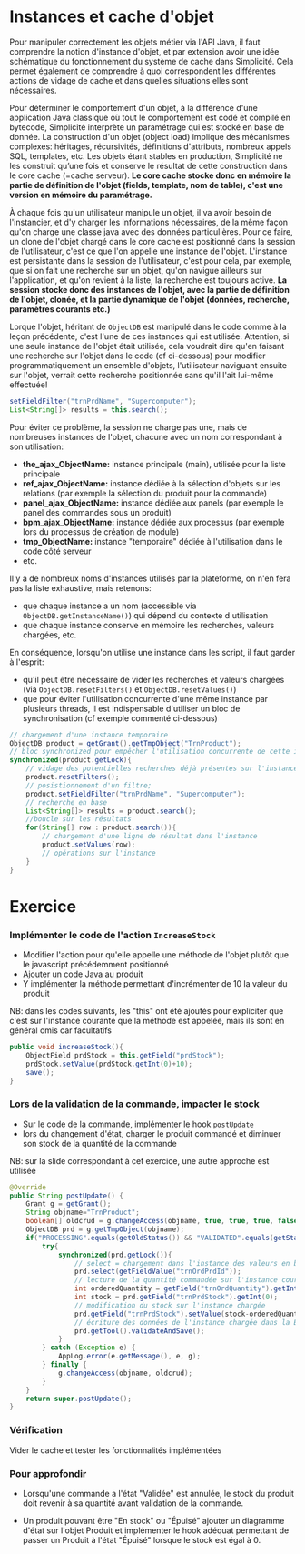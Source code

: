 Instances et cache d'objet
====================

Pour manipuler correctement les objets métier via l'API Java, il faut comprendre la notion d'instance d'objet, et par extension avoir une idée schématique du fonctionnement du système de cache dans Simplicité. Cela permet également de comprendre à quoi correspondent les différentes actions de vidage de cache et dans quelles situations elles sont nécessaires.

Pour déterminer le comportement d'un objet, à la différence d'une application Java classique où tout le comportement est codé et compilé en bytecode, Simplicité interprète un paramétrage qui est stocké en base de donnée. La construction d'un objet (object load) implique des mécanismes complexes: héritages, récursivités, définitions d'attributs, nombreux appels SQL, templates, etc. Les objets étant stables en production, Simplicité ne les construit qu’une fois et conserve le résultat de cette construction dans le core cache (=cache serveur). **Le core cache stocke donc en mémoire la partie de définition de l'objet (fields, template, nom de table), c'est une version en mémoire du paramétrage.**

À chaque fois qu'un utilisateur manipule un objet, il va avoir besoin de l'instancier, et d'y charger les informations nécessaires, de la même façon qu'on charge une classe java avec des données particulières. Pour ce faire, un clone de l'objet chargé dans le core cache est positionné dans la session de l'utilisateur, c'est ce que l'on appelle une instance de l'objet. L'instance est persistante dans la session de l'utilisateur, c'est pour cela, par exemple, que si on fait une recherche sur un objet, qu'on navigue ailleurs sur l'application, et qu'on revient à la liste, la recherche est toujours active. **La session stocke donc des instances de l'objet, avec la partie de définition de l'objet, clonée, et la partie dynamique de l'objet (données, recherche, paramètres courants etc.)**

Lorque l'objet, héritant de `ObjectDB` est manipulé dans le code comme à la leçon précédente, c'est l'une de ces instances qui est utilisée. Attention, si une seule instance de l'objet était utilisée, cela voudrait dire qu'en faisant une recherche sur l'objet dans le code (cf ci-dessous) pour modifier programmatiquement un ensemble d'objets, l'utilisateur naviguant ensuite sur l'objet, verrait cette recherche positionnée sans qu'il l'ait lui-même effectuée!

```java
setFieldFilter("trnPrdName", "Supercomputer");
List<String[]> results = this.search();
```

Pour éviter ce problème, la session ne charge pas une, mais de nombreuses instances de l'objet, chacune avec un nom correspondant à son utilisation:
- **the_ajax_ObjectName:** instance principale (main), utilisée pour la liste principale
- **ref_ajax_ObjectName:** instance dédiée à la sélection d'objets sur les relations (par exemple la sélection du produit pour la commande)
- **panel_ajax_ObjectName:** instance dédiée aux panels (par exemple le panel des commandes sous un produit)
- **bpm_ajax_ObjectName:** instance dédiée aux processus (par exemple lors du processus de création de module)
- **tmp_ObjectName:** instance "temporaire" dédiée à l'utilisation dans le code côté serveur
- etc.

Il y a de nombreux noms d'instances utilisés par la plateforme, on n'en fera pas la liste exhaustive, mais retenons:
- que chaque instance a un nom (accessible via `ObjectDB.getInstanceName()`) qui dépend du contexte d'utilisation
- que chaque instance conserve en mémoire les recherches, valeurs chargées, etc.

En conséquence, lorsqu'on utilise une instance dans les script, il faut garder à l'esprit:
- qu'il peut être nécessaire de vider les recherches et valeurs chargées (via `ObjectDB.resetFilters()` et `ObjectDB.resetValues()`)
- que pour éviter l'utilisation concurrente d'une même instance par plusieurs threads, il est indispensable d'utiliser un bloc de synchronisation (cf exemple commenté ci-dessous)

```java
// chargement d'une instance temporaire
ObjectDB product = getGrant().getTmpObject("TrnProduct");
// bloc synchronized pour empêcher l'utilisation concurrente de cette instance par un autre thread
synchronized(product.getLock){
    // vidage des potentielles recherches déjà présentes sur l'instance en mémoire
    product.resetFilters();
    // posistionnement d'un filtre;
    product.setFieldFilter("trnPrdName", "Supercomputer");
    // recherche en base
    List<String[]> results = product.search();
    //boucle sur les résultats
    for(String[] row : product.search()){
        // chargement d'une ligne de résultat dans l'instance
        product.setValues(row);
        // opérations sur l'instance
    }
}
```

Exercice
====================

### Implémenter le code de l'action `IncreaseStock`

- Modifier l'action pour qu'elle appelle une méthode de l'objet plutôt que le javascript précédemment positionné
- Ajouter un code Java au produit
- Y implémenter la méthode permettant d'incrémenter de 10 la valeur du produit

<div class="info">NB: dans les codes suivants, les "this" ont été ajoutés pour expliciter que c'est sur l'instance courante que la méthode est appelée, mais ils sont en général omis car facultatifs</div>

```java
public void increaseStock(){
    ObjectField prdStock = this.getField("prdStock");
    prdStock.setValue(prdStock.getInt(0)+10);
    save();
}
```

### Lors de la validation de la commande, impacter le stock

- Sur le code de la commande, implémenter le hook `postUpdate`
- lors du changement d'état, charger le produit commandé et diminuer son stock de la quantité de la commande

<div class="info">NB: sur la slide correspondant à cet exercice, une autre approche est utilisée</div>

```java
@Override
public String postUpdate() {
	Grant g = getGrant();
	String objname="TrnProduct";
	boolean[] oldcrud = g.changeAccess(objname, true, true, true, false);
	ObjectDB prd = g.getTmpObject(objname);
	if("PROCESSING".equals(getOldStatus()) && "VALIDATED".equals(getStatus())){
		try{	        
			synchronized(prd.getLock()){
				// select = chargement dans l'instance des valeurs en base à partir d'une clef technique (id)
				prd.select(getFieldValue("trnOrdPrdId"));
				// lecture de la quantité commandée sur l'instance courante et du stock du produit sur l'instance chargée
				int orderedQuantity = getField("trnOrdQuantity").getInt(0);
				int stock = prd.getField("trnPrdStock").getInt(0);
				// modification du stock sur l'instance chargée
				prd.getField("trnPrdStock").setValue(stock-orderedQuantity);
				// écriture des données de l'instance chargée dans la BDD
				prd.getTool().validateAndSave();
			}
		} catch (Exception e) {
			AppLog.error(e.getMessage(), e, g);
		} finally {
			g.changeAccess(objname, oldcrud); 
		}   
	}
	return super.postUpdate();
}
```

### Vérification

Vider le cache et tester les fonctionnalités implémentées


### Pour approfondir

- Lorsqu'une commande a l'état "Validée" est annulée, le stock du produit doit revenir à sa quantité avant validation de la commande.

- Un produit pouvant être "En stock" ou "Épuisé" ajouter un diagramme d'état sur l'objet Produit et implémenter le hook adéquat permettant de passer un Produit à l'état "Épuisé" lorsque le stock est égal à 0.
